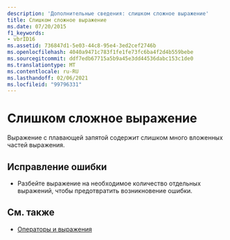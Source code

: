 ```yaml
---
description: 'Дополнительные сведения: слишком сложное выражение'
title: Слишком сложное выражение
ms.date: 07/20/2015
f1_keywords:
- vbrID16
ms.assetid: 736847d1-5e03-44c8-95e4-3ed2cef2746b
ms.openlocfilehash: 4040a9471c783f1fe1fe73fc6ba4f2d4b559bebe
ms.sourcegitcommit: ddf7edb67715a5b9a45e3dd44536dabc153c1de0
ms.translationtype: MT
ms.contentlocale: ru-RU
ms.lasthandoff: 02/06/2021
ms.locfileid: "99796331"
---
```

# <a name="expression-too-complex"></a>Слишком сложное выражение

Выражение с плавающей запятой содержит слишком много вложенных частей выражения.  
  
## <a name="to-correct-this-error"></a>Исправление ошибки  
  
- Разбейте выражение на необходимое количество отдельных выражений, чтобы предотвратить возникновение ошибки.  
  
## <a name="see-also"></a>См. также

- [Операторы и выражения](../../programming-guide/language-features/operators-and-expressions/index.md)
